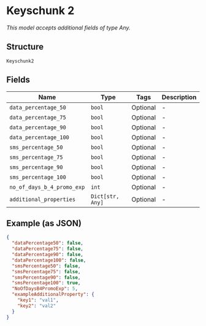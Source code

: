 
# Keyschunk 2

*This model accepts additional fields of type Any.*

## Structure

`Keyschunk2`

## Fields

| Name | Type | Tags | Description |
|  --- | --- | --- | --- |
| `data_percentage_50` | `bool` | Optional | - |
| `data_percentage_75` | `bool` | Optional | - |
| `data_percentage_90` | `bool` | Optional | - |
| `data_percentage_100` | `bool` | Optional | - |
| `sms_percentage_50` | `bool` | Optional | - |
| `sms_percentage_75` | `bool` | Optional | - |
| `sms_percentage_90` | `bool` | Optional | - |
| `sms_percentage_100` | `bool` | Optional | - |
| `no_of_days_b_4_promo_exp` | `int` | Optional | - |
| `additional_properties` | `Dict[str, Any]` | Optional | - |

## Example (as JSON)

```json
{
  "dataPercentage50": false,
  "dataPercentage75": false,
  "dataPercentage90": false,
  "dataPercentage100": false,
  "smsPercentage50": false,
  "smsPercentage75": false,
  "smsPercentage90": false,
  "smsPercentage100": true,
  "NoOfDaysB4PromoExp": 5,
  "exampleAdditionalProperty": {
    "key1": "val1",
    "key2": "val2"
  }
}
```

